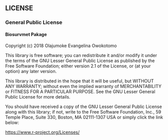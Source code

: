 
## LICENSE

### General Public License


#### Biosurvmet Pakage

 Copyright (c) 2018  Olajumoke Evangelina Owokotomo


This library is free software; you can redistribute it and/or modify it 
under the terms of the GNU Lesser General Public License as published by 
the Free Software Foundation; either version 2.1 of the License, or (at 
your option) any later version.

This library is distributed in the hope that it will be useful, but 
WITHOUT ANY WARRANTY; without even the implied warranty of MERCHANTABILITY
or FITNESS FOR A PARTICULAR PURPOSE. See the GNU Lesser General Public 
License for more details.

You should have received a copy of the GNU Lesser General Public License 
along with this library; if not, write to the Free Software Foundation, 
Inc., 59 Temple Place, Suite 330, Boston, MA 02111-1307 USA or simply click
the link below:

https://www.r-project.org/Licenses/
